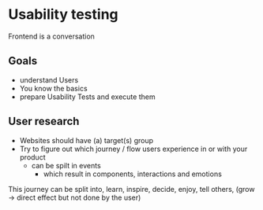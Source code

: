 # Usability testing

Frontend is a conversation

## Goals
- understand Users
- You know the basics
- prepare Usability Tests and execute them

## User research
- Websites should have (a) target(s) group
- Try to figure out which journey / flow users experience in or with your product
  - can be spilt in events
    - which result in components, interactions and emotions 

This journey can be split into, learn, inspire, decide, enjoy, tell others, (grow -> direct effect but not done by the user)  



